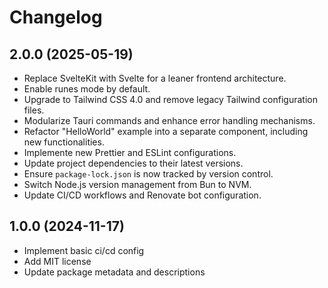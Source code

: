 # Changelog

## 2.0.0 (2025-05-19)

- Replace SvelteKit with Svelte for a leaner frontend architecture.
- Enable runes mode by default.
- Upgrade to Tailwind CSS 4.0 and remove legacy Tailwind configuration files.
- Modularize Tauri commands and enhance error handling mechanisms.
- Refactor "HelloWorld" example into a separate component, including new functionalities.
- Implemente new Prettier and ESLint configurations.
- Update project dependencies to their latest versions.
- Ensure `package-lock.json` is now tracked by version control.
- Switch Node.js version management from Bun to NVM.
- Update CI/CD workflows and Renovate bot configuration.

## 1.0.0 (2024-11-17)

- Implement basic ci/cd config
- Add MIT license
- Update package metadata and descriptions
